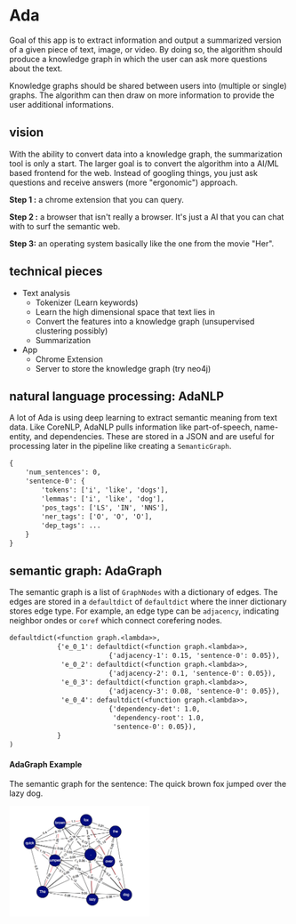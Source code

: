 # Ada

Goal of this app is to extract information and output a summarized version of a given piece of text, image, or video. By doing so, the algorithm should produce a knowledge graph in which the user can ask more questions about the text.

Knowledge graphs should be shared between users into (multiple or single) graphs. The algorithm can then draw on more information to provide the user additional informations.

## vision
With the ability to convert data into a knowledge graph, the summarization tool is only a start. The larger goal is to convert the algorithm into a AI/ML based frontend for the web. Instead of googling things, you just ask questions and receive answers (more "ergonomic") approach.

**Step 1 :** a chrome extension that you can query.

**Step 2 :** a browser that isn't really a browser. It's just a AI that you can chat with to surf the semantic web.

**Step 3:** an operating system basically like the one from the movie "Her".

## technical pieces
- Text analysis
	- Tokenizer (Learn keywords)
	- Learn the high dimensional space that text lies in
	- Convert the features into a knowledge graph (unsupervised clustering possibly)
	- Summarization
- App
	- Chrome Extension
	- Server to store the knowledge graph (try neo4j)

## natural language processing: AdaNLP
A lot of Ada is using deep learning to extract semantic meaning from text data. Like CoreNLP, AdaNLP pulls information like part-of-speech, name-entity, and dependencies. These are stored in a JSON and are useful for processing later in the pipeline like creating a `SemanticGraph`.

```
{
	'num_sentences': 0,
	'sentence-0': {
		'tokens': ['i', 'like', 'dogs'],
		'lemmas': ['i', 'like', 'dog'],
		'pos_tags': ['LS', 'IN', 'NNS'],
		'ner_tags': ['O', 'O', 'O'],
		'dep_tags': ...
	}
}
```

## semantic graph: AdaGraph
The semantic graph is a list of `GraphNodes` with a dictionary of edges. The edges are stored in a `defaultdict` of `defaultdict` where the inner dictionary stores edge type. For example, an edge type can be `adjacency`, indicating neighbor ondes or `coref` which connect corefering nodes.

```
defaultdict(<function graph.<lambda>>,
            {'e_0_1': defaultdict(<function graph.<lambda>>,
                         {'adjacency-1': 0.15, 'sentence-0': 0.05}),
             'e_0_2': defaultdict(<function graph.<lambda>>,
                         {'adjacency-2': 0.1, 'sentence-0': 0.05}),
             'e_0_3': defaultdict(<function graph.<lambda>>,
                         {'adjacency-3': 0.08, 'sentence-0': 0.05}),
             'e_0_4': defaultdict(<function graph.<lambda>>,
                         {'dependency-det': 1.0,
                          'dependency-root': 1.0,
                          'sentence-0': 0.05}),
       	    }
)
```

#### AdaGraph Example
The semantic graph for the sentence: The quick brown fox jumped over the lazy dog.

<img src="./example_graph.png" width="50%">
